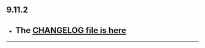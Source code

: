 ## 9.11.2

- ## The [CHANGELOG file is here](https://flutter-sound.canardoux.xyz/changelog.html)

-----------------------------------------------------------------------------------------------------------------------------------
